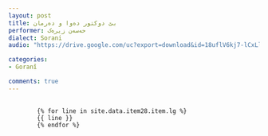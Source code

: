 ```yaml
---
layout: post
title: بێ دوکتور ده‌وا و ده‌رمان
performer: حەسەن زیرەک
dialect: Sorani
audio: "https://drive.google.com/uc?export=download&id=18uflV6kj7-lCxLlI_Yn6YwMgIqpbK-4G"

categories:
- Goranî

comments: true
---
```


<div class="language-plaintext highlighter-rouge">
    <div class="highlight">
        <pre class="highlight">
            <code>
        {% for line in site.data.item28.item.lg %}
        {{ line }}
        {% endfor %}
            </code>
        </pre>
    </div>
</div>

